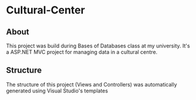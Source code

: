 # Cultural-Center

## About

This project was build during Bases of Databases class at my university. It's a ASP.NET MVC project for managing data in a cultural centre.

## Structure

The structure of this project (Views and Controllers) was automatically generated using Visual Studio's templates
